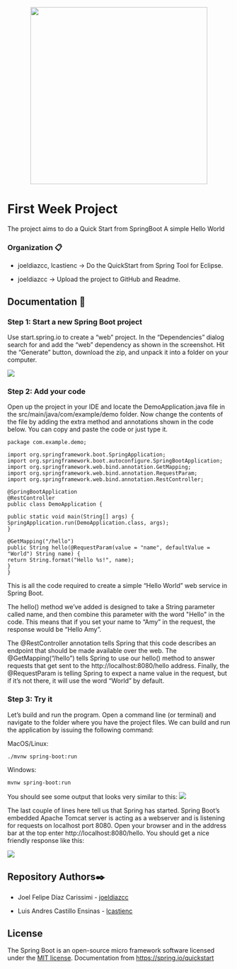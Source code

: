 <p align="center"><a href="https://spring.io/projects/spring-boot" target="_blank"><img src="https://spring.io/images/spring-logo-9146a4d3298760c2e7e49595184e1975.svg" width="400"></a></p>

# First Week Project 

The project aims to do a Quick Start from SpringBoot
A simple Hello World


### Organization 📋

-  joeldiazcc, lcastienc -> Do the QuickStart from Spring Tool for Eclipse.

-  joeldiazcc -> Upload the project to GitHub and Readme.


## Documentation 📄

### Step 1: Start a new Spring Boot project
Use start.spring.io to create a “web” project. In the “Dependencies” dialog search for and add the “web” dependency as shown in the screenshot. Hit the “Generate” button, download the zip, and unpack it into a folder on your computer.

<img src="https://spring.io/images/quick-img-1-dark-fa196953fc04a4d6ab1133c05a622787.png">


### Step 2: Add your code
Open up the project in your IDE and locate the DemoApplication.java file in the src/main/java/com/example/demo folder. Now change the contents of the file by adding the extra method and annotations shown in the code below. You can copy and paste the code or just type it.
```
package com.example.demo;

import org.springframework.boot.SpringApplication;
import org.springframework.boot.autoconfigure.SpringBootApplication;
import org.springframework.web.bind.annotation.GetMapping;
import org.springframework.web.bind.annotation.RequestParam;
import org.springframework.web.bind.annotation.RestController;

@SpringBootApplication
@RestController
public class DemoApplication {

public static void main(String[] args) {
SpringApplication.run(DemoApplication.class, args);
}

@GetMapping("/hello")
public String hello(@RequestParam(value = "name", defaultValue = "World") String name) {
return String.format("Hello %s!", name);
}
}
```
This is all the code required to create a simple “Hello World” web service in Spring Boot.

The hello() method we’ve added is designed to take a String parameter called name, and then combine this parameter with the word "Hello" in the code. This means that if you set your name to “Amy” in the request, the response would be “Hello Amy”.

The @RestController annotation tells Spring that this code describes an endpoint that should be made available over the web. The @GetMapping(“/hello”) tells Spring to use our hello() method to answer requests that get sent to the http://localhost:8080/hello address. Finally, the @RequestParam is telling Spring to expect a name value in the request, but if it’s not there, it will use the word “World” by default.

### Step 3: Try it
Let’s build and run the program. Open a command line (or terminal) and navigate to the folder where you have the project files. We can build and run the application by issuing the following command:

MacOS/Linux:

```./mvnw spring-boot:run```

Windows:


```mvnw spring-boot:run```

You should see some output that looks very similar to this:
<img src="https://spring.io/images/quick-img2-ac5ae88c60ffaa062234a580f9f1abc3.png">

The last couple of lines here tell us that Spring has started. Spring Boot’s embedded Apache Tomcat server is acting as a webserver and is listening for requests on localhost port 8080. Open your browser and in the address bar at the top enter http://localhost:8080/hello. You should get a nice friendly response like this:

<img src="https://spring.io/images/quick-img3-afa0a1fe446db8e3c8c7a8d9ca532d23.png">

## Repository Authors✒️

-   Joel Felipe Díaz Carissimi - [joeldiazcc](https://github.com/joeldiazcc)

-   Luis Andres Castillo Ensinas - [lcastienc](https://github.com/lcastienc)

## License

The Spring Boot is an open-source micro framework software licensed under the [MIT license](https://opensource.org/licenses/MIT).
Documentation from https://spring.io/quickstart


